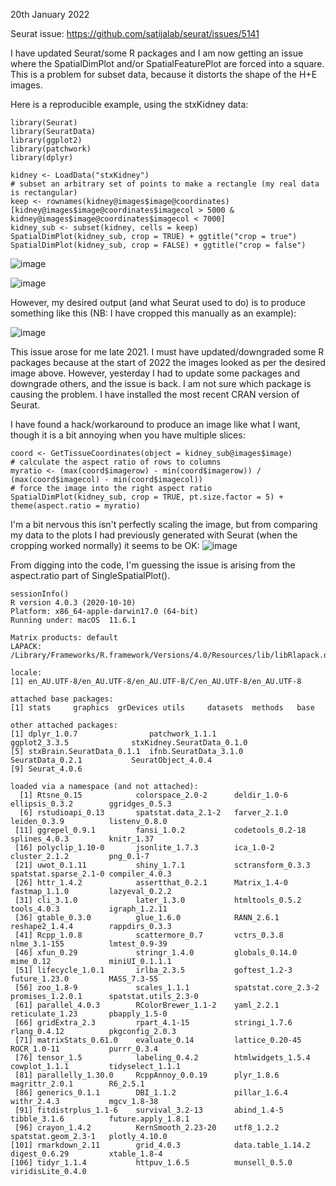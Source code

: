 20th January 2022

Seurat issue: https://github.com/satijalab/seurat/issues/5141

I have updated Seurat/some R packages and I am now getting an issue where the SpatialDimPlot and/or SpatialFeaturePlot are forced into a square. This is a problem for subset data, because it distorts the shape of the H+E images.

Here is a reproducible example, using the stxKidney data:

```
library(Seurat)
library(SeuratData)
library(ggplot2)
library(patchwork)
library(dplyr)

kidney <- LoadData("stxKidney")
# subset an arbitrary set of points to make a rectangle (my real data is rectangular)
keep <- rownames(kidney@images$image@coordinates)[kidney@images$image@coordinates$imagecol > 5000 & kidney@images$image@coordinates$imagecol < 7000]
kidney_sub <- subset(kidney, cells = keep)
SpatialDimPlot(kidney_sub, crop = TRUE) + ggtitle("crop = true")
SpatialDimPlot(kidney_sub, crop = FALSE) + ggtitle("crop = false")
```
![image](https://user-images.githubusercontent.com/22607689/150287747-4fb85251-af3a-42af-bf76-01739192c8c2.png)

![image](https://user-images.githubusercontent.com/22607689/150287770-eb21a555-5773-440a-ae5d-973809a2272d.png)

However, my desired output (and what Seurat used to do) is to produce something like this (NB: I have cropped this manually as an example):

![image](https://user-images.githubusercontent.com/22607689/150287858-037b5f86-4ba9-4015-933e-589bdd285b8b.png)

This issue arose for me late 2021. I must have updated/downgraded some R packages because at the start of 2022 the images looked as per the desired image above. However, yesterday I had to update some packages and downgrade others, and the issue is back. I am not sure which package is causing the problem. I have installed the most recent CRAN version of Seurat.

I have found a hack/workaround to produce an image like what I want, though it is a bit annoying when you have multiple slices:

```
coord <- GetTissueCoordinates(object = kidney_sub@images$image)
# calculate the aspect ratio of rows to columns
myratio <- (max(coord$imagerow) - min(coord$imagerow)) / (max(coord$imagecol) - min(coord$imagecol))
# force the image into the right aspect ratio
SpatialDimPlot(kidney_sub, crop = TRUE, pt.size.factor = 5) + theme(aspect.ratio = myratio)
```

I'm a bit nervous this isn't perfectly scaling the image, but from comparing my data to the plots I had previously generated with Seurat (when the cropping worked normally) it seems to be OK:
![image](https://user-images.githubusercontent.com/22607689/150287968-5d3b7ba7-49dc-44be-ae03-15e34fbe8be9.png)


From digging into the code, I'm guessing the issue is arising from the aspect.ratio part of SingleSpatialPlot().

```
sessionInfo()
R version 4.0.3 (2020-10-10)
Platform: x86_64-apple-darwin17.0 (64-bit)
Running under: macOS  11.6.1

Matrix products: default
LAPACK: /Library/Frameworks/R.framework/Versions/4.0/Resources/lib/libRlapack.dylib

locale:
[1] en_AU.UTF-8/en_AU.UTF-8/en_AU.UTF-8/C/en_AU.UTF-8/en_AU.UTF-8

attached base packages:
[1] stats     graphics  grDevices utils     datasets  methods   base     

other attached packages:
[1] dplyr_1.0.7                patchwork_1.1.1            ggplot2_3.3.5              stxKidney.SeuratData_0.1.0
[5] stxBrain.SeuratData_0.1.1  ifnb.SeuratData_3.1.0      SeuratData_0.2.1           SeuratObject_4.0.4        
[9] Seurat_4.0.6              

loaded via a namespace (and not attached):
  [1] Rtsne_0.15            colorspace_2.0-2      deldir_1.0-6          ellipsis_0.3.2        ggridges_0.5.3       
  [6] rstudioapi_0.13       spatstat.data_2.1-2   farver_2.1.0          leiden_0.3.9          listenv_0.8.0        
 [11] ggrepel_0.9.1         fansi_1.0.2           codetools_0.2-18      splines_4.0.3         knitr_1.37           
 [16] polyclip_1.10-0       jsonlite_1.7.3        ica_1.0-2             cluster_2.1.2         png_0.1-7            
 [21] uwot_0.1.11           shiny_1.7.1           sctransform_0.3.3     spatstat.sparse_2.1-0 compiler_4.0.3       
 [26] httr_1.4.2            assertthat_0.2.1      Matrix_1.4-0          fastmap_1.1.0         lazyeval_0.2.2       
 [31] cli_3.1.0             later_1.3.0           htmltools_0.5.2       tools_4.0.3           igraph_1.2.11        
 [36] gtable_0.3.0          glue_1.6.0            RANN_2.6.1            reshape2_1.4.4        rappdirs_0.3.3       
 [41] Rcpp_1.0.8            scattermore_0.7       vctrs_0.3.8           nlme_3.1-155          lmtest_0.9-39        
 [46] xfun_0.29             stringr_1.4.0         globals_0.14.0        mime_0.12             miniUI_0.1.1.1       
 [51] lifecycle_1.0.1       irlba_2.3.5           goftest_1.2-3         future_1.23.0         MASS_7.3-55          
 [56] zoo_1.8-9             scales_1.1.1          spatstat.core_2.3-2   promises_1.2.0.1      spatstat.utils_2.3-0 
 [61] parallel_4.0.3        RColorBrewer_1.1-2    yaml_2.2.1            reticulate_1.23       pbapply_1.5-0        
 [66] gridExtra_2.3         rpart_4.1-15          stringi_1.7.6         rlang_0.4.12          pkgconfig_2.0.3      
 [71] matrixStats_0.61.0    evaluate_0.14         lattice_0.20-45       ROCR_1.0-11           purrr_0.3.4          
 [76] tensor_1.5            labeling_0.4.2        htmlwidgets_1.5.4     cowplot_1.1.1         tidyselect_1.1.1     
 [81] parallelly_1.30.0     RcppAnnoy_0.0.19      plyr_1.8.6            magrittr_2.0.1        R6_2.5.1             
 [86] generics_0.1.1        DBI_1.1.2             pillar_1.6.4          withr_2.4.3           mgcv_1.8-38          
 [91] fitdistrplus_1.1-6    survival_3.2-13       abind_1.4-5           tibble_3.1.6          future.apply_1.8.1   
 [96] crayon_1.4.2          KernSmooth_2.23-20    utf8_1.2.2            spatstat.geom_2.3-1   plotly_4.10.0        
[101] rmarkdown_2.11        grid_4.0.3            data.table_1.14.2     digest_0.6.29         xtable_1.8-4         
[106] tidyr_1.1.4           httpuv_1.6.5          munsell_0.5.0         viridisLite_0.4.0    
```

